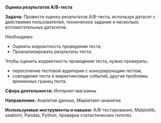 **Оценка результатов А/В-теста**

**Задача:** Провести оценку результатов A/B-теста, используя датасет с действиями пользователей, техническое задание и несколько вспомогательных датасетов.

Необходимо:
- Оценить корректность проведения теста;
- Проанализировать результаты теста;

Чтобы оценить корректность проведения теста, нужно проверить:
- пересечение тестовой аудитории с конкурирующим тестом,
- совпадение теста и маркетинговых событий, другие проблемы временных границ теста.

**Сфера деятельности:** Интернет-магазины

**Направление:** Аналитик данных, Маркетинг-аналитик

**Используемые инструменты и навыки:** A/B-тестирование, Matplotlib, seaborn, Pandas, Python, проверка статистических гипотез
